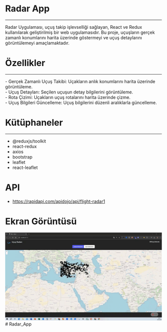 <h1> Radar App </h1>
<hr>

Radar Uygulaması, uçuş takip işlevselliği sağlayan, React ve Redux kullanılarak geliştirilmiş bir web uygulamasıdır. Bu proje, uçuşların gerçek zamanlı konumlarını harita üzerinde göstermeyi ve uçuş detaylarını görüntülemeyi amaçlamaktadır. <br>

<h1> Özellikler </h1>
<hr>
-  Gerçek Zamanlı Uçuş Takibi: Uçakların anlık konumlarını harita üzerinde görüntüleme.<br>
-  Uçuş Detayları: Seçilen uçuşun detay bilgilerini görüntüleme. <br>
-  Rota Çizimi: Uçakların uçuş rotalarını harita üzerinde çizme. <br>
-  Uçuş Bilgileri Güncelleme: Uçuş bilgilerini düzenli aralıklarla güncelleme. <br>

<h1> Kütüphaneler</h1>
<hr>

- @reduxjs/toolkit
- react-redux
- axios
- bootstrap
- leaflet
- react-leaflet

# API

- https://rapidapi.com/apidojo/api/flight-radar1

<h1> Ekran Görüntüsü </h1>

![](images/radar.gif)
#   R a d a r _ A p p 
 
 